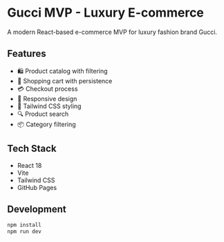 # Gucci MVP - Luxury E-commerce

A modern React-based e-commerce MVP for luxury fashion brand Gucci.

## Features

- 🛍️ Product catalog with filtering
- 🛒 Shopping cart with persistence
- 💳 Checkout process
- 📱 Responsive design
- 🎨 Tailwind CSS styling
- 🔍 Product search
- 📦 Category filtering

## Tech Stack

- React 18
- Vite
- Tailwind CSS
- GitHub Pages

## Development

```bash
npm install
npm run dev
